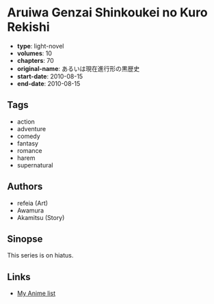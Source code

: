 # Aruiwa Genzai Shinkoukei no Kuro Rekishi

-   **type**: light-novel
-   **volumes**: 10
-   **chapters**: 70
-   **original-name**: あるいは現在進行形の黒歴史
-   **start-date**: 2010-08-15
-   **end-date**: 2010-08-15

## Tags

-   action
-   adventure
-   comedy
-   fantasy
-   romance
-   harem
-   supernatural

## Authors

-   refeia (Art)
-   Awamura
-   Akamitsu (Story)

## Sinopse

This series is on hiatus.

## Links

-   [My Anime list](https://myanimelist.net/manga/56207/Aruiwa_Genzai_Shinkoukei_no_Kuro_Rekishi)
